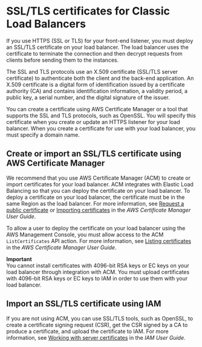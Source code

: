 # SSL/TLS certificates for Classic Load Balancers<a name="ssl-server-cert"></a>

If you use HTTPS \(SSL or TLS\) for your front\-end listener, you must deploy an SSL/TLS certificate on your load balancer\. The load balancer uses the certificate to terminate the connection and then decrypt requests from clients before sending them to the instances\.

The SSL and TLS protocols use an X\.509 certificate \(SSL/TLS server certificate\) to authenticate both the client and the back\-end application\. An X\.509 certificate is a digital form of identification issued by a certificate authority \(CA\) and contains identification information, a validity period, a public key, a serial number, and the digital signature of the issuer\.

You can create a certificate using AWS Certificate Manager or a tool that supports the SSL and TLS protocols, such as OpenSSL\. You will specify this certificate when you create or update an HTTPS listener for your load balancer\. When you create a certificate for use with your load balancer, you must specify a domain name\.

## Create or import an SSL/TLS certificate using AWS Certificate Manager<a name="create-certificate-acm"></a>

We recommend that you use AWS Certificate Manager \(ACM\) to create or import certificates for your load balancer\. ACM integrates with Elastic Load Balancing so that you can deploy the certificate on your load balancer\. To deploy a certificate on your load balancer, the certificate must be in the same Region as the load balancer\. For more information, see [Request a public certificate](https://docs.aws.amazon.com/acm/latest/userguide/gs-acm-request-public.html) or [Importing certificates](https://docs.aws.amazon.com/acm/latest/userguide/import-certificate.html) in the *AWS Certificate Manager User Guide*\.

To allow a user to deploy the certificate on your load balancer using the AWS Management Console, you must allow access to the ACM `ListCertificates` API action\. For more information, see [Listing certificates](https://docs.aws.amazon.com/acm/latest/userguide/authen-inlinepolicies.html#policy-list-certificates) in the *AWS Certificate Manager User Guide*\.

**Important**  
You cannot install certificates with 4096\-bit RSA keys or EC keys on your load balancer through integration with ACM\. You must upload certificates with 4096\-bit RSA keys or EC keys to IAM in order to use them with your load balancer\.

## Import an SSL/TLS certificate using IAM<a name="import-certificate-iam"></a>

If you are not using ACM, you can use SSL/TLS tools, such as OpenSSL, to create a certificate signing request \(CSR\), get the CSR signed by a CA to produce a certificate, and upload the certificate to IAM\. For more information, see [Working with server certificates](https://docs.aws.amazon.com/IAM/latest/UserGuide/id_credentials_server-certs.html) in the *IAM User Guide*\.